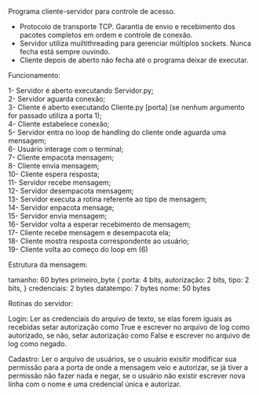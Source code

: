 Programa cliente-servidor para controle de acesso.

- Protocolo de transporte TCP. Garantia de envio e recebimento dos pacotes completos em ordem e controle de conexão.
- Servidor utiliza muiltithreading para gerenciar múltiplos sockets. Nunca fecha está sempre ouvindo.
- Cliente depois de aberto não fecha até o programa deixar de executar.

Funcionamento:

1- Servidor é aberto executando Servidor.py;  
2- Servidor aguarda conexão;  
3- Cliente é aberto executando Cliente.py [porta] (se nenhum argumento for passado utiliza a porta 1);  
4- Cliente estabelece conexão;  
5- Servidor entra no loop de handling do cliente onde aguarda uma mensagem;  
6- Usuário interage com o terminal;  
7- Cliente empacota mensagem;  
8- Cliente envia mensagem;  
10- Cliente espera resposta;  
11- Servidor recebe mensagem;  
12- Servidor desempacota mensagem;  
13- Servidor executa a rotina referente ao tipo de mensagem;  
14- Servidor enpacota mensage;  
15- Servidor envia mensagem;  
16- Servidor volta a esperar recebimento de mensagem;  
17- Cliente recebe mensagem e desempacota ela;  
18- Cliente mostra resposta correspondente ao usuário;  
19- Cliente volta ao começo do loop em (6)  

Estrutura da mensagem:

tamanho: 60 bytes
       primeiro_byte { 
         porta: 4 bits,
         autorização: 2 bits,
         tipo: 2 bits,
       }
       credenciais: 2 bytes
       datatempo: 7 bytes
       nome: 50 bytes

Rotinas do servidor:

Login:
Ler as credenciais do arquivo de texto, se elas forem iguais as recebidas setar autorização como True e escrever no arquivo de log como autorizado, 
se não, setar autorização como False e escrever no arquivo de log como negado.

Cadastro:
Ler o arquivo de usuários, se o usuário exisitir modificar sua permissão para a porta de onde a mensagem veio e autorizar, 
se já tiver a permissão não fazer nada e negar, se o usuário não existir escrever nova linha com o nome e uma credencial única e autorizar.
